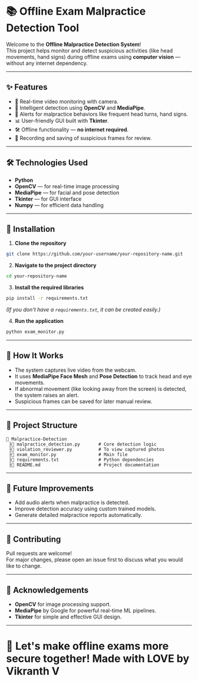 # 📚 Offline Exam Malpractice Detection Tool

Welcome to the **Offline Malpractice Detection System**!  
This project helps monitor and detect suspicious activities (like head movements, hand signs) during offline exams using **computer vision** — without any internet dependency.

---

## ✨ Features

- 🎥 Real-time video monitoring with camera.
- 🦰 Intelligent detection using **OpenCV** and **MediaPipe**.
- 🚨 Alerts for malpractice behaviors like frequent head turns, hand signs.
- 📊 User-friendly GUI built with **Tkinter**.
- 🛠 Offline functionality — **no internet required**.
- 📂 Recording and saving of suspicious frames for review.

---

## 🛠 Technologies Used

- **Python**
- **OpenCV** — for real-time image processing
- **MediaPipe** — for facial and pose detection
- **Tkinter** — for GUI interface
- **Numpy** — for efficient data handling

---

## 🚀 Installation

1. **Clone the repository**  
```bash
git clone https://github.com/your-username/your-repository-name.git
```

2. **Navigate to the project directory**  
```bash
cd your-repository-name
```

3. **Install the required libraries**  
```bash
pip install -r requirements.txt
```
*(If you don't have a `requirements.txt`, it can be created easily.)*

4. **Run the application**  
```bash
python exam_monitor.py
```

---

## 📸 How It Works

- The system captures live video from the webcam.
- It uses **MediaPipe Face Mesh** and **Pose Detection** to track head and eye movements.
- If abnormal movement (like looking away from the screen) is detected, the system raises an alert.
- Suspicious frames can be saved for later manual review.

---

## 📂 Project Structure

```plaintext
📆 Malpractice-Detection
 ├📜 malpractice_detection.py       # Core detection logic
 ├📜 violation_reviewer.py          # To view captured photos
 ├📜 exam_monitor.py                # Main file
 ├📜 requirements.txt               # Python dependencies
 ├📜 README.md                      # Project documentation
```

---

## 🎯 Future Improvements

- Add audio alerts when malpractice is detected.
- Improve detection accuracy using custom trained models.
- Generate detailed malpractice reports automatically.

---

## 🤝 Contributing

Pull requests are welcome!  
For major changes, please open an issue first to discuss what you would like to change.

---


## 🙏 Acknowledgements

- **OpenCV** for image processing support.
- **MediaPipe** by Google for powerful real-time ML pipelines.
- **Tkinter** for simple and effective GUI design.

---

# 🚀 Let's make offline exams more secure together! Made with LOVE by Vikranth V
